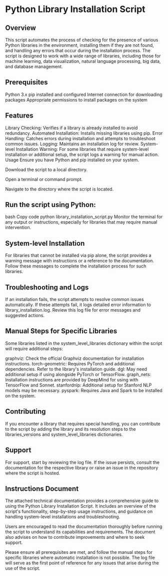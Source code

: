 # Python Library Installation Script

## Overview
This script automates the process of checking for the presence of various Python libraries in the environment, installing them if they are not found, and handling any errors that occur during the installation process. The script is designed to work with a wide range of libraries, including those for machine learning, data visualization, natural language processing, big data, and database management.

## Prerequisites
Python 3.x
pip installed and configured
Internet connection for downloading packages
Appropriate permissions to install packages on the system

## Features
Library Checking: Verifies if a library is already installed to avoid redundancy.
Automated Installation: Installs missing libraries using pip.
Error Handling: Catches errors during installation and attempts to troubleshoot common issues.
Logging: Maintains an installation log for review.
System-level Installation Warning: For some libraries that require system-level installation or additional setup, the script logs a warning for manual action.
Usage
Ensure you have Python and pip installed on your system.

Download the script to a local directory.

Open a terminal or command prompt.

Navigate to the directory where the script is located.

## Run the script using Python:

bash
Copy code
python library_installation_script.py
Monitor the terminal for any output or instructions, especially for libraries that may require manual intervention.

## System-level Installation
For libraries that cannot be installed via pip alone, the script provides a warning message with instructions or a reference to the documentation. Follow these messages to complete the installation process for such libraries.

## Troubleshooting and Logs
If an installation fails, the script attempts to resolve common issues automatically. If these attempts fail, it logs detailed error information to library_installation.log. Review this log file for error messages and suggested actions.

## Manual Steps for Specific Libraries
Some libraries listed in the system_level_libraries dictionary within the script will require additional steps:

graphviz: Check the official Graphviz documentation for installation instructions.
torch-geometric: Requires PyTorch and additional dependencies. Refer to the library's installation guide.
dgl: May need additional setup if using alongside PyTorch or TensorFlow.
graph_nets: Installation instructions are provided by DeepMind for using with TensorFlow and Sonnet.
stanfordnlp: Additional setup for Stanford NLP models may be necessary.
pyspark: Requires Java and Spark to be installed on the system.

## Contributing
If you encounter a library that requires special handling, you can contribute to the script by adding the library and its resolution steps to the libraries_versions and system_level_libraries dictionaries.

## Support
For support, start by reviewing the log file. If the issue persists, consult the documentation for the respective library or raise an issue in the repository where the script is hosted.

## Instructions Document
The attached technical documentation provides a comprehensive guide to using the Python Library Installation Script. It includes an overview of the script's functionality, step-by-step usage instructions, and guidance on handling system-level installations and troubleshooting.

Users are encouraged to read the documentation thoroughly before running the script to understand its capabilities and requirements. The document also advises on how to contribute improvements and where to seek support.

Please ensure all prerequisites are met, and follow the manual steps for specific libraries where automatic installation is not possible. The log file will serve as the first point of reference for any issues that arise during the use of the script.
